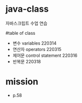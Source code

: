 # java-class
자바스크립트 수업 연습

#table of class
- 변수 variables 220314
- 연산자 operators 220315
- 제어문 control statement 220316
- 반복문 220318

# mission
- p.58
